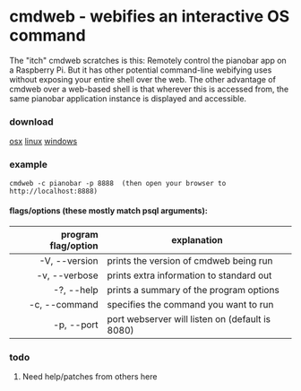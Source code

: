 # cmdweb - webifies an interactive OS command

The "itch" cmdweb scratches is this: Remotely control the pianobar app on a Raspberry Pi.  But it has other potential command-line webifying uses without exposing your entire shell over the web.  The other advantage of cmdweb over a web-based shell is that wherever this is accessed from, the same pianobar application instance is displayed and accessible. 

### download 
[osx](https://github.com/joncrlsn/pgrun/raw/master/bin-osx32/pgrun "OSX version")
[linux](https://github.com/joncrlsn/pgrun/raw/master/bin-linux32/pgrun "Linux version")
[windows](https://github.com/joncrlsn/pgrun/raw/master/bin-win32/pgrun.exe "Windows version")

### example
	cmdweb -c pianobar -p 8888  (then open your browser to http://localhost:8888)

#### flags/options (these mostly match psql arguments):
program flag/option  | explanation
-------------------: | -------------
  -V, --version      | prints the version of cmdweb being run
  -v, --verbose      | prints extra information to standard out
  -?, --help         | prints a summary of the program options
  -c, --command      | specifies the command you want to run
  -p, --port         | port webserver will listen on (default is 8080)

### todo
1. Need help/patches from others here
